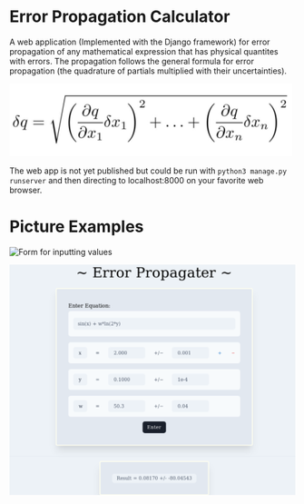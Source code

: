 # Error Propagation Calculator
A web application (Implemented with the Django framework) for error propagation of any mathematical expression that has physical quantites with errors. The propagation follows the general formula for error propagation (the quadrature of partials multiplied with their uncertainties).

![Equation used in propagating errors](/assets/images/e-prop-eq.PNG)

The web app is not yet published but could be run with `python3 manage.py runserver` and then directing to localhost:8000 on your favorite web browser. 

# Picture Examples

![Form for inputting values](/assets/images/ex-pic-no-results.PNG)

![Form with input and Results](/assets/images/ex-pic-with-inp-and-res.PNG)

